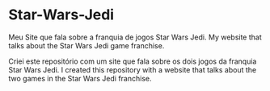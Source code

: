 # Star-Wars-Jedi
Meu Site que fala sobre a franquia de jogos Star Wars Jedi.
My website that talks about the Star Wars Jedi game franchise.

Criei este repositório com um site que fala sobre os dois jogos da franquia Star Wars Jedi.
I created this repository with a website that talks about the two games in the Star Wars Jedi franchise.
